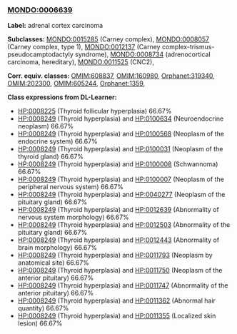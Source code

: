 
### [MONDO:0006639](http://purl.obolibrary.org/obo/MONDO_0006639)
**Label:** adrenal cortex carcinoma

**Subclasses:** [MONDO:0015285](http://purl.obolibrary.org/obo/MONDO_0015285) (Carney complex), [MONDO:0008057](http://purl.obolibrary.org/obo/MONDO_0008057) (Carney complex, type 1), [MONDO:0012137](http://purl.obolibrary.org/obo/MONDO_0012137) (Carney complex-trismus-pseudocamptodactyly syndrome), [MONDO:0008734](http://purl.obolibrary.org/obo/MONDO_0008734) (adrenocortical carcinoma, hereditary), [MONDO:0011525](http://purl.obolibrary.org/obo/MONDO_0011525) (CNC2), 

**Corr. equiv. classes:** [OMIM:608837](http://purl.obolibrary.org/obo/OMIM_608837), [OMIM:160980](http://purl.obolibrary.org/obo/OMIM_160980), [Orphanet:319340](http://www.orpha.net/ORDO/Orphanet_319340), [OMIM:202300](http://purl.obolibrary.org/obo/OMIM_202300), [OMIM:605244](http://purl.obolibrary.org/obo/OMIM_605244), [Orphanet:1359](http://www.orpha.net/ORDO/Orphanet_1359), 

**Class expressions from DL-Learner:**

- [HP:0008225](http://purl.obolibrary.org/obo/HP_0008225) (Thyroid follicular hyperplasia) 66.67%
- [HP:0008249](http://purl.obolibrary.org/obo/HP_0008249) (Thyroid hyperplasia) and [HP:0100634](http://purl.obolibrary.org/obo/HP_0100634) (Neuroendocrine neoplasm) 66.67%
- [HP:0008249](http://purl.obolibrary.org/obo/HP_0008249) (Thyroid hyperplasia) and [HP:0100568](http://purl.obolibrary.org/obo/HP_0100568) (Neoplasm of the endocrine system) 66.67%
- [HP:0008249](http://purl.obolibrary.org/obo/HP_0008249) (Thyroid hyperplasia) and [HP:0100031](http://purl.obolibrary.org/obo/HP_0100031) (Neoplasm of the thyroid gland) 66.67%
- [HP:0008249](http://purl.obolibrary.org/obo/HP_0008249) (Thyroid hyperplasia) and [HP:0100008](http://purl.obolibrary.org/obo/HP_0100008) (Schwannoma) 66.67%
- [HP:0008249](http://purl.obolibrary.org/obo/HP_0008249) (Thyroid hyperplasia) and [HP:0100007](http://purl.obolibrary.org/obo/HP_0100007) (Neoplasm of the peripheral nervous system) 66.67%
- [HP:0008249](http://purl.obolibrary.org/obo/HP_0008249) (Thyroid hyperplasia) and [HP:0040277](http://purl.obolibrary.org/obo/HP_0040277) (Neoplasm of the pituitary gland) 66.67%
- [HP:0008249](http://purl.obolibrary.org/obo/HP_0008249) (Thyroid hyperplasia) and [HP:0012639](http://purl.obolibrary.org/obo/HP_0012639) (Abnormality of nervous system morphology) 66.67%
- [HP:0008249](http://purl.obolibrary.org/obo/HP_0008249) (Thyroid hyperplasia) and [HP:0012503](http://purl.obolibrary.org/obo/HP_0012503) (Abnormality of the pituitary gland) 66.67%
- [HP:0008249](http://purl.obolibrary.org/obo/HP_0008249) (Thyroid hyperplasia) and [HP:0012443](http://purl.obolibrary.org/obo/HP_0012443) (Abnormality of brain morphology) 66.67%
- [HP:0008249](http://purl.obolibrary.org/obo/HP_0008249) (Thyroid hyperplasia) and [HP:0011793](http://purl.obolibrary.org/obo/HP_0011793) (Neoplasm by anatomical site) 66.67%
- [HP:0008249](http://purl.obolibrary.org/obo/HP_0008249) (Thyroid hyperplasia) and [HP:0011750](http://purl.obolibrary.org/obo/HP_0011750) (Neoplasm of the anterior pituitary) 66.67%
- [HP:0008249](http://purl.obolibrary.org/obo/HP_0008249) (Thyroid hyperplasia) and [HP:0011747](http://purl.obolibrary.org/obo/HP_0011747) (Abnormality of the anterior pituitary) 66.67%
- [HP:0008249](http://purl.obolibrary.org/obo/HP_0008249) (Thyroid hyperplasia) and [HP:0011362](http://purl.obolibrary.org/obo/HP_0011362) (Abnormal hair quantity) 66.67%
- [HP:0008249](http://purl.obolibrary.org/obo/HP_0008249) (Thyroid hyperplasia) and [HP:0011355](http://purl.obolibrary.org/obo/HP_0011355) (Localized skin lesion) 66.67%


